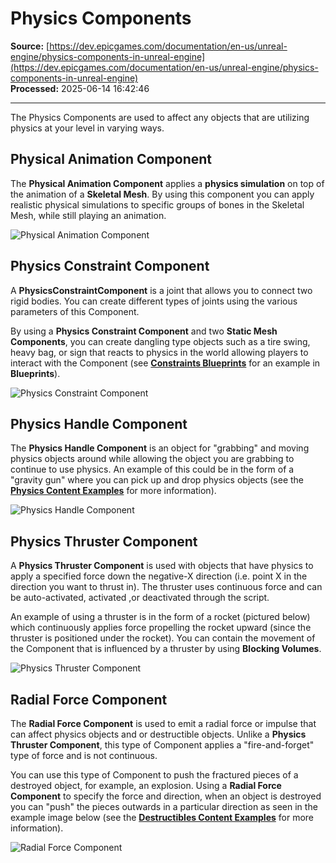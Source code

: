 # Physics Components

**Source:** [https://dev.epicgames.com/documentation/en-us/unreal-engine/physics-components-in-unreal-engine](https://dev.epicgames.com/documentation/en-us/unreal-engine/physics-components-in-unreal-engine)  
**Processed:** 2025-06-14 16:42:46

---

The Physics Components are used to affect any objects that are utilizing physics at your level in varying ways.

## Physical Animation Component

The **Physical Animation Component** applies a **physics simulation** on top of the animation of a **Skeletal Mesh**. By using this component you can apply realistic physical simulations to specific groups of bones in the Skeletal Mesh, while still playing an animation.

![Physical Animation Component](https://d1iv7db44yhgxn.cloudfront.net/documentation/images/093917e2-1bb0-417d-a8c5-cefbf75178e6/ue5_1-physical-animation.png)

## Physics Constraint Component

A **PhysicsConstraintComponent** is a joint that allows you to connect two rigid bodies. You can create different types of joints using the various parameters of this Component.

By using a **Physics Constraint Component** and two **Static Mesh Components**, you can create dangling type objects such as a tire swing, heavy bag, or sign that reacts to physics in the world allowing players to interact with the Component (see **[Constraints Blueprints](/documentation/en-us/unreal-engine/physics-constraint-component-user-guide-in-unreal-engine)** for an example in **Blueprints**).

![Physics Constraint Component](https://d1iv7db44yhgxn.cloudfront.net/documentation/images/ca3cc9c9-74ec-4e5c-8983-9d78de1d34db/ue5_1-constraint.png)

## Physics Handle Component

The **Physics Handle Component** is an object for "grabbing" and moving physics objects around while allowing the object you are grabbing to continue to use physics. An example of this could be in the form of a "gravity gun" where you can pick up and drop physics objects (see the [**Physics Content Examples**](/documentation/en-us/unreal-engine/physics-in-unreal-engine) for more information).

![Physics Handle Component](https://d1iv7db44yhgxn.cloudfront.net/documentation/images/14a81db0-f995-4c89-8c51-741568010aa3/ue5_1-handle.png)

## Physics Thruster Component

A **Physics Thruster Component** is used with objects that have physics to apply a specified force down the negative-X direction (i.e. point X in the direction you want to thrust in). The thruster uses continuous force and can be auto-activated, activated ,or deactivated through the script.

An example of using a thruster is in the form of a rocket (pictured below) which continuously applies force propelling the rocket upward (since the thruster is positioned under the rocket). You can contain the movement of the Component that is influenced by a thruster by using **Blocking Volumes**.

![Physics Thruster Component](https://d1iv7db44yhgxn.cloudfront.net/documentation/images/debed437-c50c-4e7d-89c9-052c8af96a74/ue5_1-thruster.png)

## Radial Force Component

The **Radial Force Component** is used to emit a radial force or impulse that can affect physics objects and or destructible objects. Unlike a **Physics Thruster Component**, this type of Component applies a "fire-and-forget" type of force and is not continuous.

You can use this type of Component to push the fractured pieces of a destroyed object, for example, an explosion. Using a **Radial Force Component** to specify the force and direction, when an object is destroyed you can "push" the pieces outwards in a particular direction as seen in the example image below (see the [**Destructibles Content Examples**](/documentation/en-us/unreal-engine/content-examples-sample-project-for-unreal-engine) for more information).

![Radial Force Component](https://d1iv7db44yhgxn.cloudfront.net/documentation/images/3b80d388-3ddf-4659-8a8d-e0f01db1cb34/ue5_1-radial_force.png)